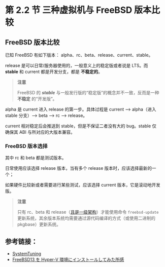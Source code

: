 # 第 2.2 节 三种虚拟机与 FreeBSD 版本比较

## FreeBSD 版本比较

已知 FreeBSD 有如下版本： alpha、rc、beta、release、current、stable。

release 是可以日常/服务器使用的，一般意义上的稳定版或者说是 LTS。而 **stable** 和 current 都是开发分支，都是 **不稳定的**。

>**注意**
>
>FreeBSD 的 ***stable*** 与一般发行版的“稳定版”的概念并不一致，反而是一种 **不稳定** 的“开发版”。

alpha 是 current 进入 release 的第一步。具体过程是 current --> alpha（进入 stable 分支）--> beta --> rc --> release。

current 相对稳定后会推送到 stable，但是不保证二者没有大的 bug。stable 仅确保其 ABI 与所对应的大版本兼容。

### FreeBSD 版本选择

其中 rc 和 beta 都是测试版本。

日常使用应该选择 release 版本，当有多个 release 版本时，应该选择最新的一个；

如果硬件比较新或者需要进行某些测试，应该选择 current 版本，它是滚动地开发版。

>**注意**
>
>只有 rc、beta 和 release（[且是一级架构](https://www.freebsd.org/platforms/)）才能使用命令 `freebsd-update` 更新系统，其余版本系统均需要通过源代码编译的方式（或使用二进制的 pkgbase）更新系统。



## 参考链接：

- [SystemTuning](https://wiki.freebsd.org/SystemTuning)
- [FreeBSD13 を Hyper-V 環境にインストールしてみた所感](https://qiita.com/nanorkyo/items/d33e1befd4eb9c004fcd)

